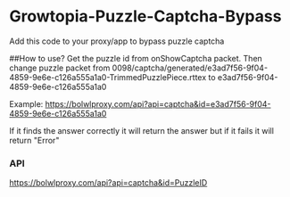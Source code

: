 # Growtopia-Puzzle-Captcha-Bypass
Add this code to your proxy/app to bypass puzzle captcha

##How to use?
Get the puzzle id from onShowCaptcha packet.
Then change puzzle packet from 0098/captcha/generated/e3ad7f56-9f04-4859-9e6e-c126a555a1a0-TrimmedPuzzlePiece.rttex to e3ad7f56-9f04-4859-9e6e-c126a555a1a0

Example: https://bolwlproxy.com/api?api=captcha&id=e3ad7f56-9f04-4859-9e6e-c126a555a1a0

If it finds the answer correctly it will return the answer but if it fails it will return "Error"

### API
https://bolwlproxy.com/api?api=captcha&id=PuzzleID
